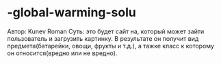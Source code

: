 # -global-warming-solu
Автор: Kunev Roman
Суть:
это будет сайт на, который может зайти пользователь и загрузить картинку. В результате он получит вид предмета(батарейки, овощи, фрукты и т.д.), а тажке класс к  которому он относится(вредно или не вредно).
